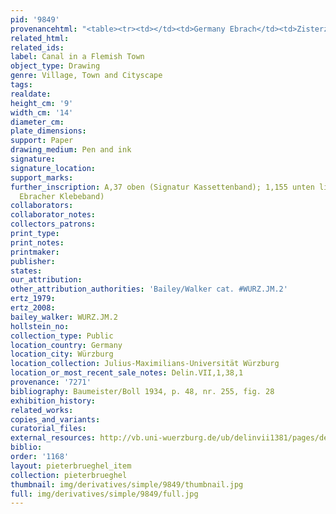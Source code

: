 ```yaml
---
pid: '9849'
provenancehtml: "<table><tr><td></td><td>Germany Ebrach</td><td>Zisterzienserabtei</td></tr></table>"
related_html:
related_ids:
label: Canal in a Flemish Town
object_type: Drawing
genre: Village, Town and Cityscape
tags:
realdate:
height_cm: '9'
width_cm: '14'
diameter_cm:
plate_dimensions:
support: Paper
drawing_medium: Pen and ink
signature:
signature_location:
support_marks:
further_inscription: A,37 oben (Signatur Kassettenband); 1,155 unten links (Signatur
  Ebracher Klebeband)
collaborators:
collaborator_notes:
collectors_patrons:
print_type:
print_notes:
printmaker:
publisher:
states:
our_attribution:
other_attribution_authorities: 'Bailey/Walker cat. #WURZ.JM.2'
ertz_1979:
ertz_2008:
bailey_walker: WURZ.JM.2
hollstein_no:
collection_type: Public
location_country: Germany
location_city: Würzburg
location_collection: Julius-Maximilians-Universität Würzburg
location_or_most_recent_sale_notes: Delin.VII,1,38,1
provenance: '7271'
bibliography: Baumeister/Boll 1934, p. 48, nr. 255, fig. 28
exhibition_history:
related_works:
copies_and_variants:
curatorial_files:
external_resources: http://vb.uni-wuerzburg.de/ub/delinvii1381/pages/delinvii1381/1.html
biblio:
order: '1168'
layout: pieterbrueghel_item
collection: pieterbrueghel
thumbnail: img/derivatives/simple/9849/thumbnail.jpg
full: img/derivatives/simple/9849/full.jpg
---
```

